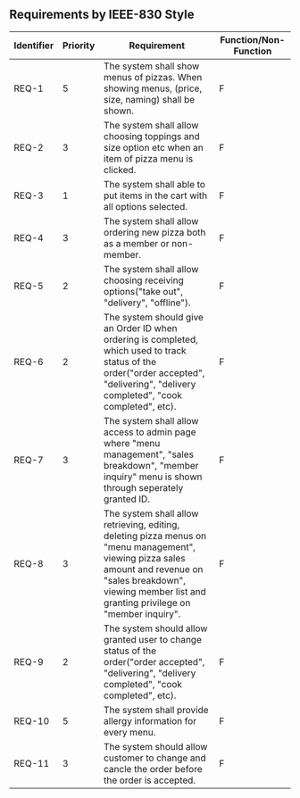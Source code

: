 ## Requirements by IEEE-830 Style

| Identifier | Priority | Requirement | Function/Non-Function |
| - | - | - | - |
| REQ-1 | 5 | The system shall show menus of pizzas. When showing menus, (price, size, naming) shall be shown. | F |
| REQ-2 | 3 | The system shall allow choosing toppings and size option etc when an item of pizza menu is clicked. | F |
| REQ-3 | 1 | The system shall able to put items in the cart with all options selected. | F |
| REQ-4 | 3 | The system shall allow ordering new pizza both as a member or non-member. | F |
| REQ-5 | 2 | The system shall allow choosing receiving options("take out", "delivery", "offline"). | F |
| REQ-6 | 2 | The system should give an Order ID when ordering is completed, which used to track status of the order("order accepted", "delivering", "delivery completed", "cook completed", etc). | F |
| REQ-7 | 3 | The system shall allow access to admin page where "menu management", "sales breakdown", "member inquiry" menu is shown through seperately granted ID. | F |
| REQ-8 | 3 | The system shall allow retrieving, editing, deleting pizza menus on "menu management", viewing pizza sales amount and revenue on "sales breakdown", viewing member list and granting privilege on "member inquiry". | F |
| REQ-9 | 2 | The system should allow granted user to change status of the order("order accepted", "delivering", "delivery completed", "cook completed", etc). | F |
| REQ-10 | 5 | The system shall provide allergy information for every menu. | F |
| REQ-11 | 3 | The system should allow customer to change and cancle the order before the order is accepted. | F |
